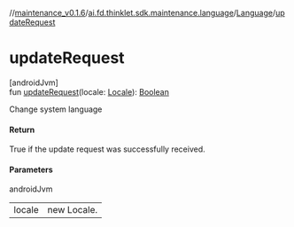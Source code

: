 //[maintenance_v0.1.6](../../../index.md)/[ai.fd.thinklet.sdk.maintenance.language](../index.md)/[Language](index.md)/[updateRequest](update-request.md)

# updateRequest

[androidJvm]\
fun [updateRequest](update-request.md)(locale: [Locale](https://docs.oracle.com/javase/8/docs/api/java/util/Locale.html)): [Boolean](https://kotlinlang.org/api/latest/jvm/stdlib/kotlin/-boolean/index.html)

Change system language

#### Return

True if the update request was successfully received.

#### Parameters

androidJvm

| | |
|---|---|
| locale | new Locale. |
